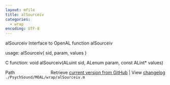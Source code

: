 ```yaml
---
layout: mfile
title: alSourceiv
categories:
  - wrap
encoding: UTF-8
---
```


alSourceiv  Interface to OpenAL function alSourceiv

usage:  alSourceiv( sid, param, values )

C function:  void alSourceiv(ALuint sid, ALenum param, const ALint\* values)


<div class="code_header" style="text-align:right;">
  <span style="float:left;">Path&nbsp;&nbsp;</span> <span class="counter">Retrieve <a href=
  "https://raw.github.com/Psychtoolbox-3/Psychtoolbox-3/beta/./PsychSound/MOAL/wrap/alSourceiv.m">current version from GitHub</a> | View <a href=
  "https://github.com/Psychtoolbox-3/Psychtoolbox-3/commits/beta/./PsychSound/MOAL/wrap/alSourceiv.m">changelog</a></span>
</div>
<div class="code">
  <code>./PsychSound/MOAL/wrap/alSourceiv.m</code>
</div>
